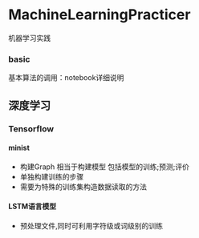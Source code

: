 # MachineLearningPracticer
机器学习实践

### basic
基本算法的调用：notebook详细说明

## 深度学习

### Tensorflow

#### minist 
- 构建Graph 相当于构建模型 包括模型的训练;预测;评价
- 单独构建训练的步骤
- 需要为特殊的训练集构造数据读取的方法

#### LSTM语言模型
- 预处理文件,同时可利用字符级或词级别的训练

